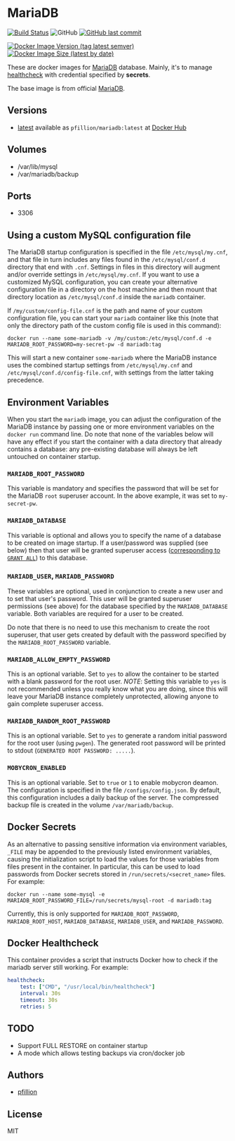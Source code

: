 # MariaDB

[![Build Status](https://drone.pfillion.com/api/badges/pfillion/mariadb/status.svg?branch=master)](https://drone.pfillion.com/pfillion/mariadb)
![GitHub](https://img.shields.io/github/license/pfillion/mariadb)
[![GitHub last commit](https://img.shields.io/github/last-commit/pfillion/mariadb?logo=github)](https://github.com/pfillion/mariadb "GitHub projet")

[![Docker Image Version (tag latest semver)](https://img.shields.io/docker/v/pfillion/mariadb/latest?logo=docker)](https://hub.docker.com/r/pfillion/mariadb "Docker Hub Repository")
[![Docker Image Size (latest by date)](https://img.shields.io/docker/image-size/pfillion/mariadb/latest?logo=docker)](https://hub.docker.com/r/pfillion/mariadb "Docker Hub Repository")

These are docker images for [MariaDB](https://mariadb.org) database. Mainly, it's to manage [healthcheck](https://docs.docker.com/engine/reference/builder/#healthcheck) with credential specified by **secrets**.

The base image is from official [MariaDB](https://hub.docker.com/_/mariadb).

## Versions

* [latest](https://github.com/pfillion/mariadb/tree/master) available as ```pfillion/mariadb:latest``` at [Docker Hub](https://hub.docker.com/r/pfillion/mariadb/)

## Volumes

* /var/lib/mysql
* /var/mariadb/backup

## Ports

* 3306

## Using a custom MySQL configuration file

The MariaDB startup configuration is specified in the file `/etc/mysql/my.cnf`, and that file in turn includes any files found in the `/etc/mysql/conf.d` directory that end with `.cnf`. Settings in files in this directory will augment and/or override settings in `/etc/mysql/my.cnf`. If you want to use a customized MySQL configuration, you can create your alternative configuration file in a directory on the host machine and then mount that directory location as `/etc/mysql/conf.d` inside the `mariadb` container.

If `/my/custom/config-file.cnf` is the path and name of your custom configuration file, you can start your `mariadb` container like this (note that only the directory path of the custom config file is used in this command):

```console
docker run --name some-mariadb -v /my/custom:/etc/mysql/conf.d -e MARIADB_ROOT_PASSWORD=my-secret-pw -d mariadb:tag
```

This will start a new container `some-mariadb` where the MariaDB instance uses the combined startup settings from `/etc/mysql/my.cnf` and `/etc/mysql/conf.d/config-file.cnf`, with settings from the latter taking precedence.

## Environment Variables

When you start the `mariadb` image, you can adjust the configuration of the MariaDB instance by passing one or more environment variables on the `docker run` command line. Do note that none of the variables below will have any effect if you start the container with a data directory that already contains a database: any pre-existing database will always be left untouched on container startup.

### `MARIADB_ROOT_PASSWORD`

This variable is mandatory and specifies the password that will be set for the MariaDB `root` superuser account. In the above example, it was set to `my-secret-pw`.

### `MARIADB_DATABASE`

This variable is optional and allows you to specify the name of a database to be created on image startup. If a user/password was supplied (see below) then that user will be granted superuser access ([corresponding to `GRANT ALL`](http://dev.mysql.com/doc/en/adding-users.html)) to this database.

### `MARIADB_USER`, `MARIADB_PASSWORD`

These variables are optional, used in conjunction to create a new user and to set that user's password. This user will be granted superuser permissions (see above) for the database specified by the `MARIADB_DATABASE` variable. Both variables are required for a user to be created.

Do note that there is no need to use this mechanism to create the root superuser, that user gets created by default with the password specified by the `MARIADB_ROOT_PASSWORD` variable.

### `MARIADB_ALLOW_EMPTY_PASSWORD`

This is an optional variable. Set to `yes` to allow the container to be started with a blank password for the root user. *NOTE*: Setting this variable to `yes` is not recommended unless you really know what you are doing, since this will leave your MariaDB instance completely unprotected, allowing anyone to gain complete superuser access.

### `MARIADB_RANDOM_ROOT_PASSWORD`

This is an optional variable. Set to `yes` to generate a random initial password for the root user (using `pwgen`). The generated root password will be printed to stdout (`GENERATED ROOT PASSWORD: .....`).

### `MOBYCRON_ENABLED`

This is an optional variable. Set to `true` or `1` to enable mobycron deamon. The configuration is specified in the file `/configs/config.json`. By default, this configuration includes a daily backup of the server. The compressed backup file is created in the volume `/var/mariadb/backup`.

## Docker Secrets

As an alternative to passing sensitive information via environment variables, `_FILE` may be appended to the previously listed environment variables, causing the initialization script to load the values for those variables from files present in the container. In particular, this can be used to load passwords from Docker secrets stored in `/run/secrets/<secret_name>` files. For example:

```console
docker run --name some-mysql -e MARIADB_ROOT_PASSWORD_FILE=/run/secrets/mysql-root -d mariadb:tag
```

Currently, this is only supported for `MARIADB_ROOT_PASSWORD`, `MARIADB_ROOT_HOST`, `MARIADB_DATABASE`, `MARIADB_USER`, and `MARIADB_PASSWORD`.

## Docker Healthcheck

This container provides a script that instructs Docker how to check if the mariadb server still working. For example:

```yaml
healthcheck:
    test: ["CMD", "/usr/local/bin/healthcheck"]
    interval: 30s
    timeout: 30s
    retries: 5
```

## TODO

* Support FULL RESTORE on container startup
* A mode which allows testing backups via cron/docker job

## Authors

* [pfillion](https://github.com/pfillion)

## License

MIT
